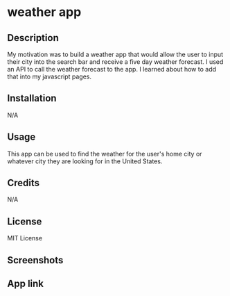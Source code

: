# weather app

## Description

My motivation was to build a weather app that would allow the user to input their city into the search bar and receive a five day weather forecast.
I used an API to call the weather forecast to the app.
I learned about how to add that into my javascript pages.

## Installation

N/A

## Usage

This app can be used to find the weather for the user's home city or whatever city they are looking for in the United States.

## Credits

N/A

## License

MIT License

## Screenshots



## App link

